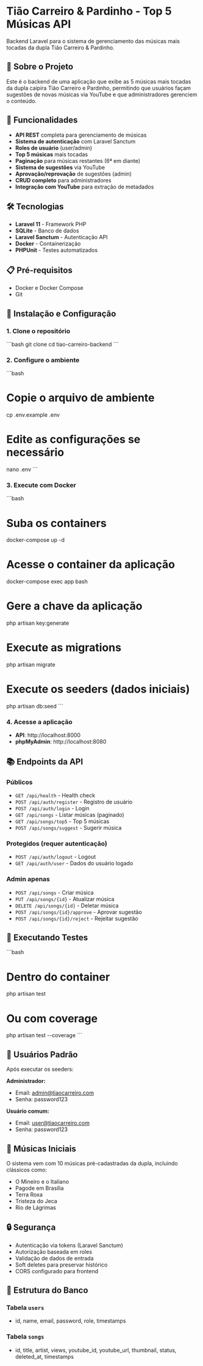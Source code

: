 # Tião Carreiro & Pardinho - Top 5 Músicas API

Backend Laravel para o sistema de gerenciamento das músicas mais tocadas da dupla Tião Carreiro & Pardinho.

## 🎯 Sobre o Projeto

Este é o backend de uma aplicação que exibe as 5 músicas mais tocadas da dupla caipira Tião Carreiro e Pardinho, permitindo que usuários façam sugestões de novas músicas via YouTube e que administradores gerenciem o conteúdo.

## 🚀 Funcionalidades

- **API REST** completa para gerenciamento de músicas
- **Sistema de autenticação** com Laravel Sanctum
- **Roles de usuário** (user/admin)
- **Top 5 músicas** mais tocadas
- **Paginação** para músicas restantes (6ª em diante)
- **Sistema de sugestões** via YouTube
- **Aprovação/reprovação** de sugestões (admin)
- **CRUD completo** para administradores
- **Integração com YouTube** para extração de metadados

## 🛠️ Tecnologias

- **Laravel 11** - Framework PHP
- **SQLite** - Banco de dados
- **Laravel Sanctum** - Autenticação API
- **Docker** - Containerização
- **PHPUnit** - Testes automatizados

## 📋 Pré-requisitos

- Docker e Docker Compose
- Git

## 🔧 Instalação e Configuração

### 1. Clone o repositório
\`\`\`bash
git clone <url-do-repositorio>
cd tiao-carreiro-backend
\`\`\`

### 2. Configure o ambiente
\`\`\`bash
# Copie o arquivo de ambiente
cp .env.example .env

# Edite as configurações se necessário
nano .env
\`\`\`

### 3. Execute com Docker
\`\`\`bash
# Suba os containers
docker-compose up -d

# Acesse o container da aplicação
docker-compose exec app bash

# Gere a chave da aplicação
php artisan key:generate

# Execute as migrations
php artisan migrate

# Execute os seeders (dados iniciais)
php artisan db:seed
\`\`\`

### 4. Acesse a aplicação
- **API**: http://localhost:8000
- **phpMyAdmin**: http://localhost:8080

## 📚 Endpoints da API

### Públicos
- `GET /api/health` - Health check
- `POST /api/auth/register` - Registro de usuário
- `POST /api/auth/login` - Login
- `GET /api/songs` - Listar músicas (paginado)
- `GET /api/songs/top5` - Top 5 músicas
- `POST /api/songs/suggest` - Sugerir música

### Protegidos (requer autenticação)
- `POST /api/auth/logout` - Logout
- `GET /api/auth/user` - Dados do usuário logado

### Admin apenas
- `POST /api/songs` - Criar música
- `PUT /api/songs/{id}` - Atualizar música
- `DELETE /api/songs/{id}` - Deletar música
- `POST /api/songs/{id}/approve` - Aprovar sugestão
- `POST /api/songs/{id}/reject` - Rejeitar sugestão

## 🧪 Executando Testes

\`\`\`bash
# Dentro do container
php artisan test

# Ou com coverage
php artisan test --coverage
\`\`\`

## 👥 Usuários Padrão

Após executar os seeders:

**Administrador:**
- Email: admin@tiaocarreiro.com
- Senha: password123

**Usuário comum:**
- Email: user@tiaocarreiro.com
- Senha: password123

## 🎵 Músicas Iniciais

O sistema vem com 10 músicas pré-cadastradas da dupla, incluindo clássicos como:
- O Mineiro e o Italiano
- Pagode em Brasília
- Terra Roxa
- Tristeza do Jeca
- Rio de Lágrimas

## 🔒 Segurança

- Autenticação via tokens (Laravel Sanctum)
- Autorização baseada em roles
- Validação de dados de entrada
- Soft deletes para preservar histórico
- CORS configurado para frontend

## 📝 Estrutura do Banco

### Tabela `users`
- id, name, email, password, role, timestamps

### Tabela `songs`
- id, title, artist, views, youtube_id, youtube_url, thumbnail, status, deleted_at, timestamps

